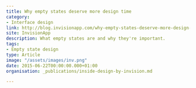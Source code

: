 ```yaml
---
title: Why empty states deserve more design time
category:
- Interface design
link: http://blog.invisionapp.com/why-empty-states-deserve-more-design-time/
site: InvisionApp
description: What empty states are and why they're important.
tags:
- Empty state design
type: Article
image: "/assets/images/inv.png"
date: 2015-06-22T00:00:00.000+01:00
organisation: _publications/inside-design-by-invision.md

---
```

